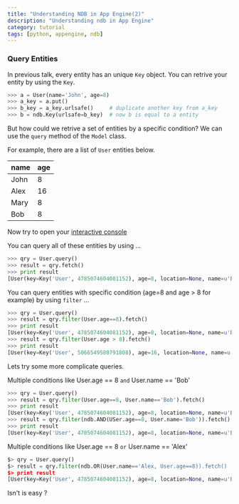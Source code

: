 ```yaml
---
title: "Understanding NDB in App Engine(2)"
description: "Understanding ndb in App Engine"
category: tutorial
tags: [python, appengine, ndb]
---
```


### Query Entities ###
In previous talk, every entity has an unique `Key` object. You can retrive your entity by using the `Key`.

``` python
>>> a = User(name='John', age=8)
>>> a_key = a.put()
>>> b_key = a_key.urlsafe()     # duplicate another key from a_key
>>> b = ndb.Key(urlsafe=b_key)  # now b is equal to a entity
```
But how could we retrive a set of entities by a specific condition? We can use the `query` method of the `Model` class.

For example, there are a list of `User` entities below.

| name  | age   |
|------ |-----  |
| John  | 8     |
| Alex  | 16    |
| Mary  | 8     |
| Bob   | 8     |


Now try to open your [interactive console](http://localhost:8000/console)

You can query all of these entities by using ...

``` python
>>> qry = User.query()
>>> result = qry.fetch()
>>> print result
[User(key=Key('User', 4785074604081152), age=8, location=None, name=u'Bob'), User(key=Key('User', 5066549580791808), age=16, location=None, name=u'Alex'), User(key=Key('User', 5629499534213120), age=8, location=None, name=u'John'), User(key=Key('User', 6192449487634432), age=8, location=None, name=u'Mary')]
```

You can query entities with specific condition (age=8 and age > 8 for example) by using `filter` ...

``` python
>>> qry = User.query()
>>> result = qry.filter(User.age==8).fetch()
>>> print result
[User(key=Key('User', 4785074604081152), age=8, location=None, name=u'Bob'), User(key=Key('User', 5629499534213120), age=8, location=None, name=u'John'), User(key=Key('User', 6192449487634432), age=8, location=None, name=u'Mary')]
>>> result = qry.filter(User.age > 8).fetch()
>>> print result
[User(key=Key('User', 5066549580791808), age=16, location=None, name=u'Alex')]
```

Lets try some more complicate queries.

Multiple conditions like User.age == 8 `and` User.name == 'Bob'

``` python
>>> qry = User.query()
>>> result = qry.filter(User.age==8, User.name=='Bob').fetch()
>>> print result
[User(key=Key('User', 4785074604081152), age=8, location=None, name=u'Bob')]
>>> result = qry.filter(ndb.AND(USer.age==8, User.name='Bob')).fetch() 
>>> print result
[User(key=Key('User', 4785074604081152), age=8, location=None, name=u'Bob')]
```

Multiple conditions like User.age == 8 `or` User.name == 'Alex'

``` python
$> qry = User.query()
$> result = qry.filter(ndb.OR(User.name=='Alex, User.age==8)).fetch()
$> print result
[User(key=Key('User', 4785074604081152), age=8, location=None, name=u'Bob'), User(key=Key('User', 5629499534213120), age=8, location=None, name=u'John'), User(key=Key('User', 6192449487634432), age=8, location=None, name=u'Mary'), User(key=Key('User', 5066549580791808), age=16, location=None, name=u'Alex')]
```

Isn't is easy ?

